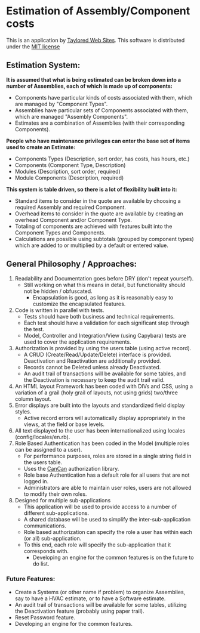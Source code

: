 # Estimation of Assembly/Component costs #

This is an application by [Taylored Web Sites](http://www.tayloredwebsites.com).
This software is distributed under the [MIT license](MIT-LICENSE)

## Estimation System: ##

__It is assumed that what is being estimated can be broken down into a number of Assemblies, each of which is made up of components:__

* Components have particular kinds of costs associated with them, which are managed by "Component Types".
* Assemblies have particular sets of Components associated with them, which are managed "Assembly Components".
* Estimates are a combination of Assemblies (with their corresponding Components).

__People who have maintenance privileges can enter the base set of items used to create an Estimate:__

* Components Types (Description, sort order, has costs, has hours, etc.)
* Components (Component Type, Description)
* Modules (Description, sort order, required)
* Module Components (Description, required)

__This system is table driven, so there is a lot of flexibility built into it:__

* Standard items to consider in the quote are available by choosing a required Assembly and required Component.
* Overhead items to consider in the quote are available by creating an overhead Component and/or Component Type.
* Totaling of components are achieved with features built into the Component Types and Components.
* Calculations are possible using subtotals (grouped by component types) which are added to or multiplied by a default or entered value.


## General Philosophy / Approaches: ##

1. Readability and Documentation goes before DRY (don't repeat yourself).
    * Still working on what this means in detail, but functionality should not be hidden / obfuscated.
		* Encapsulation is good, as long as it is reasonably easy to customize the encapsulated features.
2. Code is written in parallel with tests.
    * Tests should have both business and technical requirements.
    * Each test should have a validation for each significant step through the test.
    * Model, Controller and Integration/View (using Capybara) tests are used to cover the application requirements.
3. Authorization is provided by using the users table (using active record).
    * A CRUD (Create/Read/Update/Delete) interface is provided.  Deactivation and Reactivation are additionally provided.
    * Records cannot be Deleted unless already Deactivated.
    * An audit trail of transactions will be available for some tables, and the Deactivation is necessary to keep the audit trail valid.
4. An HTML layout Framework has been coded with DIVs and CSS, using a variation of a grail (holy grail of layouts, not using grids) two/three column layout.
5. Error displays are built into the layouts and standardized field display styles.
    * Active record errors will automatically display appropriately in the views, at the field or base levels.
6. All text displayed to the user has been internationalized using locales (config/locales/en.rb).
7. Role Based Authentication has been coded in the Model (multiple roles can be assigned to a user).
    * For performance purposes, roles are stored in a single string field in the users table.
    * Uses the  [CanCan](https://github.com/ryanb/cancan) authorization library.
    * Role base Authentication has a default role for all users that are not logged in.
    * Administrators are able to maintain user roles, users are not allowed to modify their own roles.
8. Designed for multiple sub-applications
    * This application will be used to provide access to a number of different sub-applications.
    * A shared database will be used to simplify the inter-sub-application communications.
    * Role based authorization can specify the role a user has within each (or all) sub-application.
    * To this end, each role will specify the sub-application that it corresponds with.
		* Developing an engine for the common features is on the future to do list.

### Future Features: ###

* Create a Systems (or other name if problem) to organize Assemblies, say to have a HVAC estimate, or to have a Software estimate.
* An audit trail of transactions will be available for some tables, utilizing the Deactivation feature (probably using paper trail).
* Reset Password feature.
* Developing an engine for the common features.
